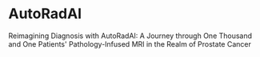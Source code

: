 # AutoRadAI
Reimagining Diagnosis with AutoRadAI: A Journey through One Thousand and One Patients' Pathology-Infused MRI in the Realm of Prostate Cancer
